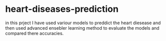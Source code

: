 # heart-diseases-prediction
in this prject I have used variour models to preddict the heart diesease and then used advanced ensebler learning method to evaluate the models and compared there accuracies.
